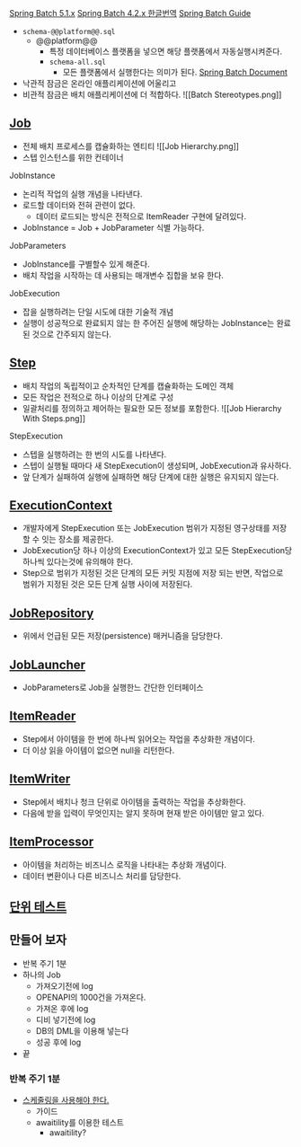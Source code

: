 [Spring Batch 5.1.x](https://spring.io/projects/spring-batch)
[Spring Batch 4.2.x 한글번역](https://godekdls.github.io/Spring%20Batch/contents/)
[Spring Batch Guide](https://spring.io/guides/gs/batch-processing#scratch)
- `schema-@@platform@@.sql`
	- @@platform@@
		- 특정 데이터베이스 플랫폼을 넣으면 해당 플랫폼에서 자동실행시켜준다.
		- ``schema-all.sql``
			- 모든 플랫폼에서 실행한다는 의미가 된다.
[Spring Batch Document](https://docs.spring.io/spring-batch/reference/index.html)
- 낙관적 잠금은 온라인 애플리케이션에 어울리고
- 비관적 잠금은 배치 애플리케이션에 더 적합하다.
![[Batch Stereotypes.png]]

## [Job](https://docs.spring.io/spring-batch/reference/domain.html#job)	
- 전체 배치 프로세스를 캡슐화하는 엔티티
![[Job Hierarchy.png]]
- 스텝 인스턴스를 위한 컨테이너

JobInstance
- 논리적 작업의 실행 개념을 나타낸다.
- 로드할 데이터와 전혀 관련이 없다.
	- 데이터 로드되는 방식은 전적으로 ItemReader 구현에 달려있다.
- JobInstance = Job + JobParameter 식별 가능하다.

JobParameters
- JobInstance를 구별할수 있게 해준다.
- 배치 작업을 시작하는 데 사용되는 매개변수 집합을 보유 한다.

JobExecution
- 잡을 실행하려는 단일 시도에 대한 기술적 개념
- 실행이 성공적으로 완료되지 않는 한 주어진 실행에 해당하는 JobInstance는 완료된 것으로 간주되지 않는다.

## [Step](https://docs.spring.io/spring-batch/reference/domain.html#step)
- 배치 작업의 독립적이고 순차적인 단계를 캡슐화하는 도메인 객체
- 모든 작업은 전적으로 하나 이상의 단계로 구성
- 일괄처리를 정의하고 제어하는 필요한 모든 정보를 포함한다.
![[Job Hierarchy With Steps.png]]

StepExecution
- 스텝을 실행하려는 한 번의 시도를 나타낸다.
- 스텝이 실행될 때마다 새 StepExecution이 생성되며, JobExecution과 유사하다.
- 앞 단계가 실패하여 실행에 실패하면 해당 단계에 대한 실행은 유지되지 않는다.

## [ExecutionContext](https://docs.spring.io/spring-batch/reference/domain.html#executioncontext)
- 개발자에게 StepExecution 또는 JobExecution 범위가 지정된 영구상태를 저장할 수 잇는 장소를 제공한다.
- JobExecution당 하나 이상의 ExecutionContext가 있고 모든 StepExecution당 하나씩 있다는것에 유의해야 한다.
- Step으로 범위가 지정된 것은 단계의 모든 커밋 지점에 저장 되는 반면, 작업으로 범위가 지정된 것은 모든 단계 실행 사이에 저장된다.

## [JobRepository](https://docs.spring.io/spring-batch/reference/domain.html#jobrepository)
- 위에서 언급된 모든 저장(persistence) 매커니즘을 담당한다.

## [JobLauncher](https://docs.spring.io/spring-batch/reference/domain.html#joblauncher)
- JobParameters로 Job을 실행한느 간단한 인터페이스

## [ItemReader](https://docs.spring.io/spring-batch/reference/domain.html#itemreader)
- Step에서 아이템을 한 번에 하나씩 읽어오는 작업을 추상화한 개념이다.
- 더 이상 읽을 아이템이 없으면 null을 리턴한다.

## [ItemWriter](https://docs.spring.io/spring-batch/reference/domain.html#itemwriter)
- Step에서 배치나 청크 단위로 아이템을 출력하는 작업을 추상화한다.
- 다음에 받을 입력이 무엇인지는 알지 못하며 현재 받은 아이템만 알고 있다.

## [ItemProcessor](https://docs.spring.io/spring-batch/reference/domain.html#itemprocessor)
- 아이템을 처리하는 비즈니스 로직을 나타내는 추상화 개념이다.
- 데이터 변환이나 다른 비즈니스 처리를 담당한다.

## [단위 테스트](https://docs.spring.io/spring-batch/reference/testing.html)

## 만들어 보자
- 반복 주기 1분
- 하나의 Job
	- 가져오기전에 log
	- OPENAPI의 1000건을 가져온다.
	- 가져온 후에 log
	- 디비 넣기전에 log
	- DB의 DML을 이용해 넣는다
	- 성공 후에 log
- 끝

### 반복 주기 1분
- [스케줄링을 사용해야 한다.](https://spring.io/guides/gs/scheduling-tasks)
	- 가이드
	- awaitility를 이용한 테스트
		- awaitility?